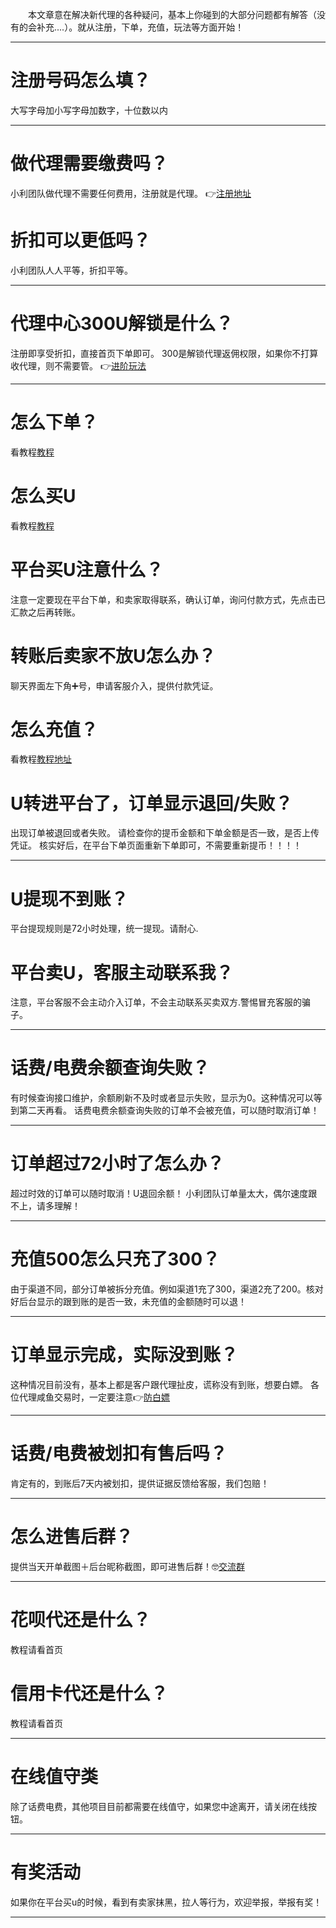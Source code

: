 <p style="text-indent: 2em;">本文章意在解决新代理的各种疑问，基本上你碰到的大部分问题都有解答（没有的会补充....）。就从注册，下单，充值，玩法等方面开始！</p>

-------
# 注册号码怎么填？
  大写字母加小写字母加数字，十位数以内
  
-------
# 做代理需要缴费吗？
小利团队做代理不需要任何费用，注册就是代理。
👉[注册地址](https://h5.xlthshop.com/#/pages/auth/register?inviteCode=8213a6)

# 折扣可以更低吗？
小利团队人人平等，折扣平等。



-------
# 代理中心300U解锁是什么？
注册即享受折扣，直接首页下单即可。
300是解锁代理返佣权限，如果你不打算收代理，则不需要管。
👉[进阶玩法](https://xl1008.github.io/post/tui-guang-fan-yong.html)


-------
# 怎么下单？
看教程[教程](https://xl1008.github.io/post/xia-dan-jiao-cheng.html)

# 怎么买U
看教程[教程](https://github.com/user-attachments/assets/5c01c9c0-f5a2-45e6-b6d6-74a0004f8659)



# 平台买U注意什么？
注意一定要现在平台下单，和卖家取得联系，确认订单，询问付款方式，先点击已汇款之后再转账。

# 转账后卖家不放U怎么办？
聊天界面左下角➕号，申请客服介入，提供付款凭证。



# 怎么充值？
看教程[教程地址]()

# U转进平台了，订单显示退回/失败？
出现订单被退回或者失败。
请检查你的提币金额和下单金额是否一致，是否上传凭证。
核实好后，在平台下单页面重新下单即可，不需要重新提币！！！！

-------

# U提现不到账？
平台提现规则是72小时处理，统一提现。请耐心.


# 平台卖U，客服主动联系我？
注意，平台客服不会主动介入订单，不会主动联系买卖双方.警惕冒充客服的骗子。


-------


# 话费/电费余额查询失败？
有时候查询接口维护，余额刷新不及时或者显示失败，显示为0。这种情况可以等到第二天再看。
话费电费余额查询失败的订单不会被充值，可以随时取消订单！


-------


# 订单超过72小时了怎么办？
超过时效的订单可以随时取消！U退回余额！
小利团队订单量太大，偶尔速度跟不上，请多理解！



-------

# 充值500怎么只充了300？

由于渠道不同，部分订单被拆分充值。例如渠道1充了300，渠道2充了200。核对好后台显示的跟到账的是否一致，未充值的金额随时可以退！


-------
# 订单显示完成，实际没到账？
这种情况目前没有，基本上都是客户跟代理扯皮，谎称没有到账，想要白嫖。
各位代理咸鱼交易时，一定要注意👉[防白嫖](https://xl1008.github.io/post/xian-yu-fa-bu-zhi-nan.html)


-------


# 话费/电费被划扣有售后吗？
肯定有的，到账后7天内被划扣，提供证据反馈给客服，我们包赔！


-------

# 怎么进售后群？
提供当天开单截图＋后台昵称截图，即可进售后群！🤓[交流群](http://t.me/GOO2017)



-------

# 花呗代还是什么？
教程请看首页


# 信用卡代还是什么？
教程请看首页




-------

# 在线值守类
除了话费电费，其他项目目前都需要在线值守，如果您中途离开，请关闭在线按钮。

-------

# 有奖活动

如果你在平台买u的时候，看到有卖家抹黑，拉人等行为，欢迎举报，举报有奖！


-------